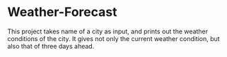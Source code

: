 # Weather-Forecast
This project takes name of a city as input, and prints out the weather conditions of the city. It  gives not only the current weather condition, but also that of three days ahead.

